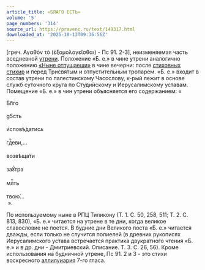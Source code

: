 ```yaml
---
article_title: «БЛАГО ЕСТЬ»
volume: '5'
page_numbers: '314'
source_url: https://pravenc.ru/text/149317.html
downloaded_at: '2025-10-13T09:36:56Z'
---
```


[греч. ̓Αγαθὸν τὸ (ἐξομολογεῖσθαι) - Пс 91. 2-3], неизменяемая часть вседневной [утрени](https://pravenc.ru/text/Утреня.html). Положение «Б. е.» в чине утрени аналогично положению [«Ныне отпущаеши»](<https://pravenc.ru/text/ Ныне отпущаеши .html>) в чине вечерни: после [стиховных стихир](<https://pravenc.ru/text/стиховных стихир.html>) и перед Трисвятым и отпустительным тропарем. «Б. е.» входит в состав утрени по палестинскому Часослову, к-рый лежит в основе служб суточного круга по Студийскому и Иерусалимскому уставам. Помещение «Б. е.» в чин утрени объясняется его содержанием: «<div class="cu">Бл҃го</div> <div class="cu">g5сть</div> <div class="cu">и҆сповѣ́датисѧ</div> <div class="cu">гдⷭ҇еви,...</div> <div class="cu">возвѣща́ти</div> <div class="cu">заꙋ́тра</div> <div class="cu">млⷭ҇ть</div> <div class="cu">твою̀...</div> ».

По используемому ныне в РПЦ Типикону (Т. 1. С. 50, 258, 511; Т. 2. С. 813, 830), «Б. е.» читается на утрене в те дни, когда великое славословие не поется. В будние дни Великого поста «Б. е.» читается дважды, если только не случится полиелей (в древних рукописях Иерусалимского устава встречается практика двукратного чтения «Б. е.» и в др. дни - Дмитриевский. Описание. Т. 3. С. 26, 56). Кроме использования на будничной утрене, Пс 91. 2 и 3 - это стихи воскресного [аллилуиария](https://pravenc.ru/text/аллилуиария.html) 7-го гласа.
